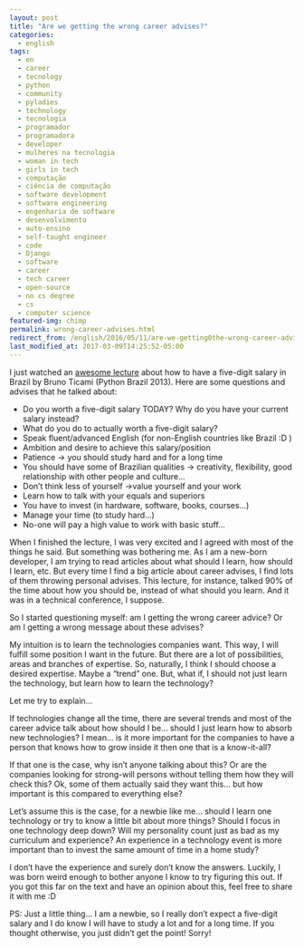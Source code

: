 ```yaml
---
layout: post
title: "Are we getting the wrong career advises?"
categories:
  - english
tags:
  - en 
  - career 
  - tecnology 
  - python
  - community 
  - pyladies
  - technology
  - tecnologia
  - programador
  - programadora
  - developer
  - mulheres na tecnologia
  - woman in tech
  - girls in tech
  - computação
  - ciência de computação
  - software development
  - software engineering
  - engenharia de software
  - desenvolvimento
  - auto-ensino
  - self-taught engineer
  - code
  - Django
  - software
  - career
  - tech career
  - open-source
  - no cs degree
  - cs
  - computer science
featured-img: chimp
permalink: wrong-career-advises.html
redirect_from: /english/2016/05/11/are-we-getting0the-wrong-career-advises.html
last_modified_at: 2017-03-09T14:25:52-05:00
---
```


I just watched an [awesome lecture](https://www.youtube.com/watch?v=ybVkNRdb6hE&feature=youtu.be) about how to have a five-digit salary in Brazil by Bruno Ticami (Python Brazil 2013). Here are some questions and advises that he talked about:

* Do you worth a five-digit salary TODAY? Why do you have your current salary instead?
* What do you do to actually worth a five-digit salary?
* Speak fluent/advanced English (for non-English countries like Brazil :D )
* Ambition and desire to achieve this salary/position
*  Patience → you should study hard and for a long time
* You should have some of Brazilian qualities → creativity, flexibility, good relationship with other people and culture…
* Don’t think less of yourself →value yourself and your work
* Learn how to talk with your equals and superiors
* You have to invest (in hardware, software, books, courses…)
* Manage your time (to study hard…)
* No-one will pay a high value to work with basic stuff…

When I finished the lecture, I was very excited and I agreed with most of the things he said. But something was bothering me. As I am a new-born developer, I am trying to read articles about what should I learn, how should I learn, etc. But every time I find a big article about career advises, I find lots of them throwing personal advises. This lecture, for instance, talked 90% of the time about how you should be, instead of what should you learn. And it was in a technical conference, I suppose.

So I started questioning myself: am I getting the wrong career advice? Or am I getting a wrong message about these advises?

My intuition is to learn the technologies companies want. This way, I will fulfill some position I want in the future. But there are a lot of possibilities, areas and branches of expertise. So, naturally, I think I should choose a desired expertise. Maybe a “trend” one. But, what if, I should not just learn the technology, but learn how to learn the technology?

Let me try to explain…

If technologies change all the time, there are several trends and most of the career advice talk about how should I be… should I just learn how to absorb new technologies? I mean… is it more important for the companies to have a person that knows how to grow inside it then one that is a know-it-all?

If that one is the case, why isn’t anyone talking about this? Or are the companies looking for strong-will persons without telling them how they will check this? Ok, some of them actually said they want this… but how important is this compared to everything else?

Let’s assume this is the case, for a newbie like me… should I learn one technology or try to know a little bit about more things? Should I focus in one technology deep down? Will my personality count just as bad as my curriculum and experience? An experience in a technology event is more important than to invest the same amount of time in a home study?

I don’t have the experience and surely don’t know the answers. Luckily, I was born weird enough to bother anyone I know to try figuring this out. If you got this far on the text and have an opinion about this, feel free to share it with me :D

PS: Just a little thing… I am a newbie, so I really don’t expect a five-digit salary and I do know I will have to study a lot and for a long time. If you thought otherwise, you just didn’t get the point! Sorry!
